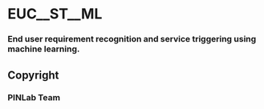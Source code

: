 # EUC__ST__ML

### End user requirement recognition and service triggering using machine learning.

## Copyright
### PINLab Team
